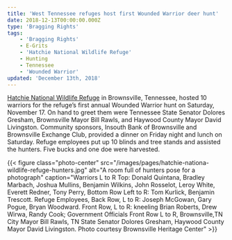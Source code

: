 ```yaml
---
title: 'West Tennessee refuges host first Wounded Warrior deer hunt'
date: 2018-12-13T00:00:00.000Z
type: 'Bragging Rights'
tags:
    - 'Bragging Rights'
    - E-Grits
    - 'Hatchie National Wildlife Refuge'
    - Hunting
    - Tennessee
    - 'Wounded Warrior'
updated: 'December 13th, 2018'
---
```


[Hatchie National Wildlife Refuge](https://www.fws.gov/refuge/hatchie) in Brownsville, Tennessee, hosted 10 warriors for the refuge’s first annual Wounded Warrior hunt on Saturday, November 17. On hand to greet them were Tennessee State Senator Dolores Gresham, Brownsville Mayor Bill Rawls, and Haywood County Mayor David Livingston. Community sponsors, Insouth Bank of Brownsville and Brownsville Exchange Club, provided a dinner on Friday night and lunch on Saturday. Refuge employees put up 10 blinds and tree stands and assisted the hunters. Five bucks and one doe were harvested.

{{< figure class="photo-center" src="/images/pages/hatchie-nationa-wildlife-refuge-hunters.jpg" alt="A room full of hunters pose for a photograph" caption="Warriors L to R Top:  Donald Quintana, Bradley Marbach, Joshua Mullins, Benjamin Wilkins, John Rosselot, Leroy White, Everett Redner, Tony Perry, Bottom Row Left to R: Tom Kurlick, Benjamin Trescott.   Refuge Employees, Back Row, L to R: Joseph McGowan, Gary Pogue, Bryan Woodward.  Front Row, L to R: kneeling Brian Roberts, Drew Wirwa, Randy Cook; Government Officials Front Row L to R, Brownsville,TN  City Mayor Bill Rawls, TN State Senator Dolores Gresham, Haywood County Mayor David Livingston. Photo courtesy Brownsville Heritage Center" >}}
